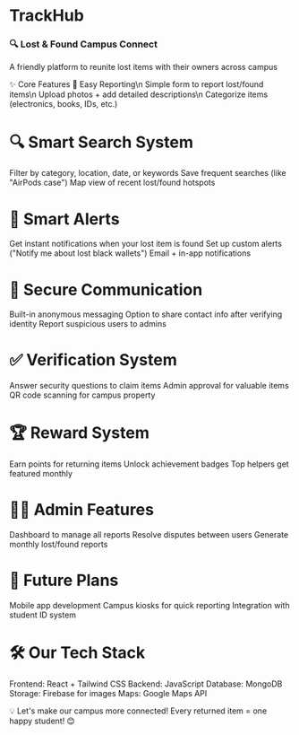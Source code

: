 # TrackHub
### 🔍 Lost & Found Campus Connect
A friendly platform to reunite lost items with their owners across campus

✨ Core Features
📝 Easy Reporting\n
Simple form to report lost/found items\n
Upload photos + add detailed descriptions\n
Categorize items (electronics, books, IDs, etc.)

# 🔍 Smart Search System
Filter by category, location, date, or keywords
Save frequent searches (like "AirPods case")
Map view of recent lost/found hotspots

# 🔔 Smart Alerts
Get instant notifications when your lost item is found
Set up custom alerts ("Notify me about lost black wallets")
Email + in-app notifications

# 💬 Secure Communication
Built-in anonymous messaging
Option to share contact info after verifying identity
Report suspicious users to admins

# ✅ Verification System
Answer security questions to claim items
Admin approval for valuable items
QR code scanning for campus property

# 🏆 Reward System
Earn points for returning items
Unlock achievement badges
Top helpers get featured monthly

# 👨‍💻 Admin Features
Dashboard to manage all reports
Resolve disputes between users
Generate monthly lost/found reports

# 📱 Future Plans
Mobile app development
Campus kiosks for quick reporting
Integration with student ID system

# 🛠 Our Tech Stack
Frontend: React + Tailwind CSS
Backend: JavaScript
Database: MongoDB
Storage: Firebase for images
Maps: Google Maps API

💡 Let's make our campus more connected!
Every returned item = one happy student! 😊

